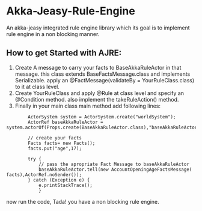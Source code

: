 # Akka-Jeasy-Rule-Engine
An akka-jeasy integrated rule engine library which its goal is to implement rule engine in a non blocking manner.

## How to get Started with AJRE:
1. Create A message to carry your facts to BaseAkkaRuleActor in that message. this class extends BaseFactsMessage.class and implements Serializable. apply an @FactMessage(validateBy = YourRuleClass.class) to it at class level. 
2. Create YourRuleClass and apply @Rule at class level and specify an @Condition method. also implement the takeRuleAction() method.
3. Finally in your main class main method add following lines:
```
        ActorSystem system = ActorSystem.create("worldSystem");
        ActorRef baseAkkaRuleActor = system.actorOf(Props.create(BaseAkkaRuleActor.class),"baseAkkaRuleActor");
      
        // create your facts
        Facts facts= new Facts();
        facts.put("age",17);

        try {
            // pass the apropriate Fact Message to baseAkkaRuleActor
            baseAkkaRuleActor.tell(new AccountOpeningAgeFactsMessage( facts),ActorRef.noSender());
        } catch (Exception e) {
            e.printStackTrace();
            }
```
now run the code, Tada! you have a non blocking rule engine.
